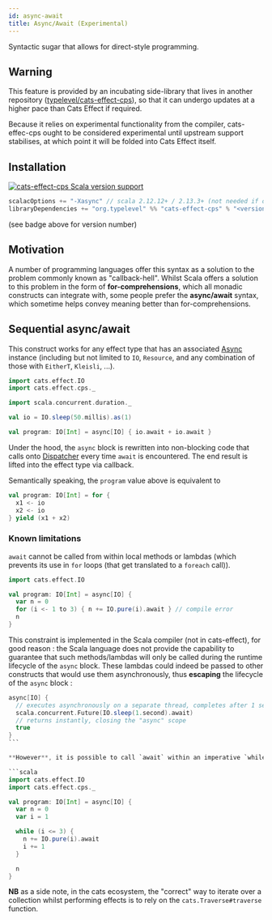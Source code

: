 ```yaml
---
id: async-await
title: Async/Await (Experimental)
---
```


Syntactic sugar that allows for direct-style programming.

## Warning

This feature is provided by an incubating side-library that lives in another repository ([typelevel/cats-effect-cps](https://github.com/typelevel/cats-effect-cps)), so that it can undergo updates at a higher pace than Cats Effect if required.

Because it relies on experimental functionality from the compiler, cats-effec-cps ought to be considered experimental until upstream support stabilises, at which point it will be folded into Cats Effect itself.

## Installation

[![cats-effect-cps Scala version support](https://index.scala-lang.org/typelevel/cats-effect-cps/cats-effect-cps/latest-by-scala-version.svg)](https://index.scala-lang.org/typelevel/cats-effect-cps/cats-effect-cps)


```scala
scalacOptions += "-Xasync" // scala 2.12.12+ / 2.13.3+ (not needed if on Scala 3)
libraryDependencies += "org.typelevel" %% "cats-effect-cps" % "<version>"
```

(see badge above for version number)

## Motivation

A number of programming languages offer this syntax as a solution to the problem commonly known as "callback-hell". Whilst Scala offers a solution to this problem in the form of **for-comprehensions**, which all monadic constructs can integrate with, some people prefer the **async/await** syntax, which sometime helps convey meaning better than for-comprehensions.

## Sequential async/await

This construct works for any effect type that has an associated [Async](../typeclasses/async.md) instance (including but not limited to `IO`, `Resource`, and any combination of those with `EitherT`, `Kleisli`, ...).

```scala
import cats.effect.IO
import cats.effect.cps._

import scala.concurrent.duration._

val io = IO.sleep(50.millis).as(1)

val program: IO[Int] = async[IO] { io.await + io.await }
```

Under the hood, the `async` block is rewritten into non-blocking code that calls onto [Dispatcher](./dispatcher.md) every time `await` is encountered. The end result is lifted into the effect type via callback.

Semantically speaking, the `program` value above is equivalent to

```scala
val program: IO[Int] = for {
  x1 <- io
  x2 <- io
} yield (x1 + x2)
```

### Known limitations

`await` cannot be called from within local methods or lambdas (which prevents its use in `for` loops (that get translated to a `foreach` call)).

```scala
import cats.effect.IO

val program: IO[Int] = async[IO] {
  var n = 0
  for (i <- 1 to 3) { n += IO.pure(i).await } // compile error
  n
}
```

This constraint is implemented in the Scala compiler (not in cats-effect), for good reason : the Scala language does not provide the capability to guarantee that such methods/lambdas will only be called during the runtime lifecycle of the `async` block. These lambdas could indeed be passed to other constructs that would use them asynchronously, thus **escaping** the lifecycle of the `async` block :

```scala
async[IO] {
  // executes asynchronously on a separate thread, completes after 1 second.
  scala.concurrent.Future(IO.sleep(1.second).await)
  // returns instantly, closing the "async" scope
  true
}
``` 

**However**, it is possible to call `await` within an imperative `while` loop:

```scala
import cats.effect.IO
import cats.effect.cps._

val program: IO[Int] = async[IO] {
  var n = 0
  var i = 1

  while (i <= 3) {
    n += IO.pure(i).await
    i += 1
  }

  n
}
```

**NB** as a side note, in the cats ecosystem, the "correct" way to iterate over a collection whilst performing effects is to rely on the `cats.Traverse#traverse` function.
